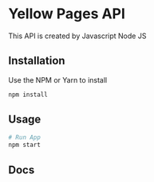 # Yellow Pages API

This API is created by Javascript Node JS

## Installation

Use the NPM or Yarn to install

```bash
npm install
```

## Usage

```bash
# Run App
npm start
```

## Docs